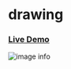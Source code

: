 # drawing

### [Live Demo](https://disconico.github.io/drawing/)

![image info](.images/preview.png)